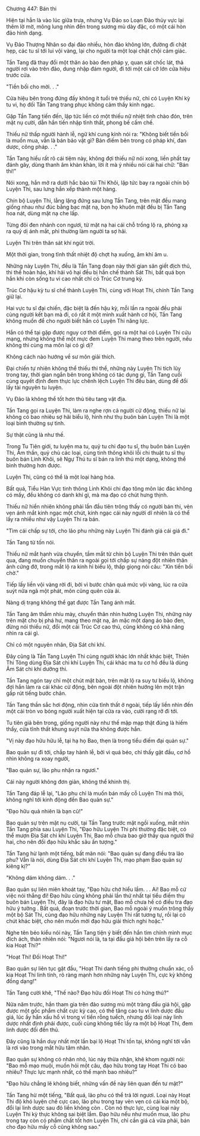 




Chương 447: Bán thi


Hiện tại hẳn là vào lúc giữa trưa, nhưng Vụ Đảo so Loạn Đảo thủy vực lại thêm lờ mờ, mông lung nhìn đến trong sương mù dày đặc, có một cái hòn đảo hình dạng.

Vụ Đảo Thượng Nhân so đại đảo nhiều, hòn đảo không lớn, đường đi chật hẹp, các tu sĩ tới lui vội vàng, lại cho người ta một loại chật chội cảm giác.

Tần Tang đã thay đổi một thân áo bào đen pháp y, quan sát chốc lát, thả người rơi vào trên đảo, dung nhập đám người, đi tới một cái cỡ lớn cửa hiệu trước cửa.

"Tiền bối cho mời. . ."

Cửa hiệu bên trong đứng đấy không ít tuổi trẻ thiếu nữ, chỉ có Luyện Khí kỳ tu vi, họ đối Tần Tang trang phục không cảm thấy kinh ngạc.

Gặp Tần Tang tiến đến, lập tức liền có một thiếu nữ nhiệt tình chào đón, trên mặt nụ cười, dẫn hắn tiến nhập tĩnh thất, phong bế cấm chế.

Thiếu nữ thấp người hành lễ, ngữ khí cung kính nói ra: "Không biết tiền bối là muốn mua, vẫn là bán bảo vật gì? Bản điếm bên trong có pháp khí, đan dược, công pháp. . ."

Tần Tang hiểu rất rõ cái tiệm này, không đợi thiếu nữ nói xong, liền phất tay đánh gãy, dùng thanh âm khàn khàn, lời ít mà ý nhiều nói cái hai chữ: "Bán thi!"

Nói xong, hắn mở ra dưới hắc bào túi Thi Khôi, lập tức bay ra ngoài chín bộ Luyện Thi, sau lưng hắn xếp thành một hàng.

Chín bộ Luyện Thi, lẳng lặng đứng sau lưng Tần Tang, trên mặt đều mang giống nhau như đúc bằng bạc mặt nạ, bọn họ khuôn mặt đều bị Tần Tang hoa nát, dùng mặt nạ che lấp.

Từng đôi đen nhánh con ngươi, từ mặt nạ hai cái chỗ trống lộ ra, phóng xạ ra quỷ dị ánh mắt, phi thường làm người ta sợ hãi.

Luyện Thi trên thân sát khí ngút trời.

Một thời gian, trong tĩnh thất nhiệt độ chợt hạ xuống, âm khí âm u.

Những này Luyện Thi, đều là Tần Tang đoạn này thời gian săn giết địch thủ, thi thể hoàn hảo, khí hải vô hại đều bị hắn chế thành Sát Thi, bất quá bọn hắn khi còn sống tu vi cao nhất chỉ có Trúc Cơ trung kỳ.

Trúc Cơ hậu kỳ tu sĩ chế thành Luyện Thi, cùng với Hoạt Thi, chính Tần Tang giữ lại.

Hai vực tu sĩ đại chiến, đặc biệt là đến hậu kỳ, mỗi lần ra ngoài đều phải cùng người kết bạn mà đi, có rất ít một mình xuất hành cơ hội, Tần Tang không muốn để cho người biết hắn có Luyện Thi năng lực.

Hắn có thể tại gặp được nguy cơ thời điểm, gọi ra một hai có Luyện Thi cứu mạng, nhưng không thể một mực đem Luyện Thi mang theo trên người, nếu không thì cùng ma môn lại có gì dị?

Không cách nào hướng về sư môn giải thích.

Đại chiến tự nhiên không thể thiếu thi thể, những này Luyện Thi tích lũy trong tay, thời gian ngắn bên trong không có tác dụng gì, Tần Tang cuối cùng quyết định đem thực lực chênh lệch Luyện Thi đều bán, dùng để đổi lấy tài nguyên tu luyện.

Vụ Đảo là không thể tốt hơn thủ tiêu tang vật địa.

Tần Tang gọi ra Luyện Thi, làm ra nghe rợn cả người cử động, thiếu nữ lại không có bao nhiêu sợ hãi biểu lộ, hình như thụ buôn bán Luyện Thi là một loại bình thường sự tình.

Sự thật cũng là như thế.

Trong Tu Tiên giới, tu luyện ma tu, quỷ tu chi đạo tu sĩ, thụ buôn bán Luyện Thi, Âm thần, quỷ chủ các loại, cùng tinh thông khôi lỗi chi thuật tu sĩ thụ buôn bán Linh Khôi, sẽ Ngự Thú tu sĩ bán ra linh thú một dạng, không thể bình thường hơn được.

Luyện Thi, cũng có thể là một loại hàng hóa.

Bất quá, Tiểu Hàn Vực tinh thông Linh Khôi chi đạo tông môn lác đác không có mấy, đều không có danh khí gì, mà ma đạo có chút hưng thịnh.

Thiếu nữ hiển nhiên không phải lần đầu tiên trông thấy có người bán thi, vẻn vẹn ánh mắt kinh ngạc một chút, kinh ngạc cái này người dĩ nhiên là có thể lấy ra nhiều như vậy Luyện Thi ra bán.

"Tìm cái chấp sự tới, cho lão phu những này Luyện Thi đánh giá cái giá đi."

Tần Tang từ tốn nói.

Thiếu nữ mắt hạnh vừa chuyển, tầm mắt từ chín bộ Luyện Thi trên thân quét qua, đang muốn chuyển thân ra ngoài gọi tới chấp sự nàng đột nhiên thân ảnh cứng đờ, trong mắt lộ ra kinh hỉ biểu lộ, thấp giọng nói câu: "Xin tiền bối chờ."

Tiếp lấy liền vội vàng rời đi, bởi vì bước chân quá mức vội vàng, lúc ra cửa suýt nữa ngã một phát, môn cũng quên cửa ải.

Nàng dị trạng không thể gạt được Tần Tang ánh mắt.

Tần Tang âm thầm nhíu mày, chuyển thân nhìn hướng Luyện Thi, những này trên mặt cho bị phá hư, mang theo mặt nạ, ăn mặc một dạng áo bào đen, đừng nói thiếu nữ, đổi một cái Trúc Cơ cao thủ, cũng không có khả năng nhìn ra cái gì.

Chỉ có một nguyên nhân, Địa Sát chi khí.

Đây cũng là Tần Tang Luyện Thi cùng người khác lớn nhất khác biệt, Thiên Thi Tông dùng Địa Sát chi khí Luyện Thi, cái khác ma tu cơ hồ đều là dùng Âm Sát chi khí dưỡng thi.

Tần Tang ngón tay chỉ một chút mặt bàn, trên mặt lộ ra suy tư biểu lộ, không đợi hắn làm ra cái khác cử động, bên ngoài đột nhiên hướng lên một trận gấp rút tiếng bước chân.

Tần Tang thần sắc hơi động, nhìn cửa tĩnh thất ở ngoài, tiếp lấy liền nhìn đến một cái tròn vo bóng người xuất hiện tại cửa ra vào, cười rạng rỡ đi tới.

Tu tiên giả bên trong, giống người này như thế mập mạp thật đúng là hiếm thấy, cửa tĩnh thất khung suýt nữa tha không được hắn.

"Vị này đạo hữu hữu lễ, tại hạ họ Bao, thẹn là trong tiểu điếm đại quản sự."

Bao quản sự đi tới, chắp tay hành lễ, bởi vì quá béo, chỉ thấy gật đầu, cơ hồ nhìn không ra xoay người,

"Bao quản sự, lão phu nhận ra ngươi."

Cái này người không đơn giản, không thể khinh thị.

Tần Tang đáp lễ lại, "Lão phu chỉ là muốn bán mấy cỗ Luyện Thi mà thôi, không nghĩ tới kinh động đến Bao quản sự."

"Đạo hữu quả nhiên là bạn cũ!"

Bao quản sự trên mặt nụ cười, tại Tần Tang trước mặt ngồi xuống, mắt nhìn Tần Tang phía sau Luyện Thi, "Đạo hữu Luyện Thi phi thường đặc biệt, có thể mượn Địa Sát chi khí Luyện Thi, Bao mỗ chưa bao giờ thấy qua người thứ hai, cho nên đối đạo hữu khắc sâu ấn tượng."

Tần Tang hừ lạnh một tiếng, bất mãn nói: "Bao quản sự đang điều tra lão phu? Vẫn là nói, dùng Địa Sát chi khí Luyện Thi, mạo phạm Bao quản sự kiêng kị?"

"Không dám không dám. . ."

Bao quản sự liên miên khoát tay, "Đạo hữu chớ hiểu lầm. . . Ai! Bao mỗ cứ việc nói thẳng đi! Đạo hữu cũng không phải lần thứ nhất tại tiểu điếm thụ buôn bán Luyện Thi, đây là đạo hữu tư mật, Bao mỗ chưa hề có điều tra đạo hữu ý tưởng . Bất quá, đoạn trước thời gian, Bao mỗ ngoài ý muốn trông thấy một bộ Sát Thi, cùng đạo hữu những này Luyện Thi rất tương tự, rồi lại có chút khác biệt, cho nên muốn mời đạo hữu giải thích nghi hoặc."

Nghe tên béo kiểu nói này, Tần Tang tiện ý biết đến hắn tìm chính mình mục đích ách, thản nhiên nói: "Ngươi nói là, ta tại đấu giá hội bên trên lấy ra cỗ kia Hoạt Thi?"

"Hoạt Thi! Đối Hoạt Thi!"

Bao quản sự liên tục gật đầu, "Hoạt Thi danh tiếng phi thường chuẩn xác, cỗ kia Hoạt Thi linh tính, rõ ràng mạnh hơn những này Luyện Thi, cực kỳ không đồng dạng!"

Tần Tang cười khẽ, "Thế nào? Đạo hữu đối Hoạt Thi có hứng thú?"

Nửa năm trước, hắn tham gia trên đảo sương mù một tràng đấu giá hội, gặp được một gốc phẩm chất cực kỳ cao, có thể tăng cao tu vi linh dược đấu giá, lúc ấy hắn xấu hổ vì trong ví tiền rỗng tuếch, nhưng đối loại này linh dược nhất định phải được, cuối cùng không tiếc lấy ra một bộ Hoạt Thi, đem linh dược đổi đến thủ.

Đây cũng là hắn duy nhất một lần bại lộ Hoạt Thi tồn tại, không nghĩ tới vẫn là rơi vào trong mắt hữu tâm nhân.

Bao quản sự không có nhăn nhó, lúc này thừa nhận, khẽ khom người nói: "Bao mỗ mạo muội, muốn hỏi một câu, đạo hữu trong tay Hoạt Thi có bao nhiêu? Thực lực mạnh nhất, có thể mạnh bao nhiêu?"

"Đạo hữu chẳng lẽ không biết, những vấn đề này liên quan đến tư mật?"

Tần Tang hừ một tiếng, "Bất quá, lão phu có thể trả lời ngươi. Loại này Hoạt Thi độ khó luyện chế cực cao, lão phu trong tay vẻn vẹn có cái kia một bộ, đổi lại linh dược sau đó liền không còn . Còn nó thực lực, cùng loại này Luyện Thi kỳ thực không sai biệt lắm. Đạo hữu nếu như muốn mua, lão phu trong tay còn có phẩm chất tốt hơn Luyện Thi, chỉ cần giá cả vừa phải, bán cho đạo hữu mấy cỗ cũng không sao."




